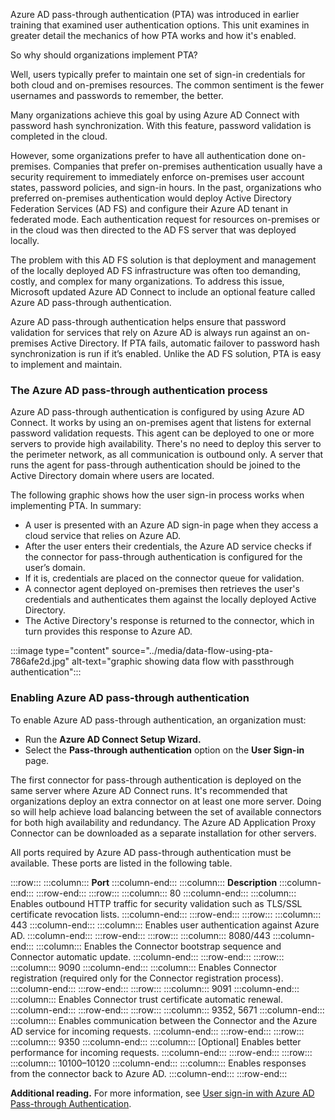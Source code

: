 Azure AD pass-through authentication (PTA) was introduced in earlier training that examined user authentication options. This unit examines in greater detail the mechanics of how PTA works and how it's enabled.

So why should organizations implement PTA?

Well, users typically prefer to maintain one set of sign-in credentials for both cloud and on-premises resources. The common sentiment is the fewer usernames and passwords to remember, the better.

Many organizations achieve this goal by using Azure AD Connect with password hash synchronization. With this feature, password validation is completed in the cloud.

However, some organizations prefer to have all authentication done on-premises. Companies that prefer on-premises authentication usually have a security requirement to immediately enforce on-premises user account states, password policies, and sign-in hours. In the past, organizations who preferred on-premises authentication would deploy Active Directory Federation Services (AD FS) and configure their Azure AD tenant in federated mode. Each authentication request for resources on-premises or in the cloud was then directed to the AD FS server that was deployed locally.

The problem with this AD FS solution is that deployment and management of the locally deployed AD FS infrastructure was often too demanding, costly, and complex for many organizations. To address this issue, Microsoft updated Azure AD Connect to include an optional feature called Azure AD pass-through authentication.

Azure AD pass-through authentication helps ensure that password validation for services that rely on Azure AD is always run against an on-premises Active Directory. If PTA fails, automatic failover to password hash synchronization is run if it’s enabled. Unlike the AD FS solution, PTA is easy to implement and maintain.

### The Azure AD pass-through authentication process

Azure AD pass-through authentication is configured by using Azure AD Connect. It works by using an on-premises agent that listens for external password validation requests. This agent can be deployed to one or more servers to provide high availability. There's no need to deploy this server to the perimeter network, as all communication is outbound only. A server that runs the agent for pass-through authentication should be joined to the Active Directory domain where users are located.

The following graphic shows how the user sign-in process works when implementing PTA. In summary:

 -  A user is presented with an Azure AD sign-in page when they access a cloud service that relies on Azure AD.
 -  After the user enters their credentials, the Azure AD service checks if the connector for pass-through authentication is configured for the user’s domain.
 -  If it is, credentials are placed on the connector queue for validation.
 -  A connector agent deployed on-premises then retrieves the user's credentials and authenticates them against the locally deployed Active Directory.
 -  The Active Directory's response is returned to the connector, which in turn provides this response to Azure AD.

:::image type="content" source="../media/data-flow-using-pta-786afe2d.jpg" alt-text="graphic showing data flow with passthrough authentication":::


### Enabling Azure AD pass-through authentication

To enable Azure AD pass-through authentication, an organization must:

 -  Run the **Azure AD Connect Setup Wizard.**
 -  Select the **Pass-through authentication** option on the **User Sign-in** page.

The first connector for pass-through authentication is deployed on the same server where Azure AD Connect runs. It's recommended that organizations deploy an extra connector on at least one more server. Doing so will help achieve load balancing between the set of available connectors for both high availability and redundancy. The Azure AD Application Proxy Connector can be downloaded as a separate installation for other servers.

All ports required by Azure AD pass-through authentication must be available. These ports are listed in the following table.

:::row:::
  :::column:::
    **Port**
  :::column-end:::
  :::column:::
    **Description**
  :::column-end:::
:::row-end:::
:::row:::
  :::column:::
    80
  :::column-end:::
  :::column:::
    Enables outbound HTTP traffic for security validation such as TLS/SSL certificate revocation lists.
  :::column-end:::
:::row-end:::
:::row:::
  :::column:::
    443
  :::column-end:::
  :::column:::
    Enables user authentication against Azure AD.
  :::column-end:::
:::row-end:::
:::row:::
  :::column:::
    8080/443
  :::column-end:::
  :::column:::
    Enables the Connector bootstrap sequence and Connector automatic update.
  :::column-end:::
:::row-end:::
:::row:::
  :::column:::
    9090
  :::column-end:::
  :::column:::
    Enables Connector registration (required only for the Connector registration process).
  :::column-end:::
:::row-end:::
:::row:::
  :::column:::
    9091
  :::column-end:::
  :::column:::
    Enables Connector trust certificate automatic renewal.
  :::column-end:::
:::row-end:::
:::row:::
  :::column:::
    9352, 5671
  :::column-end:::
  :::column:::
    Enables communication between the Connector and the Azure AD service for incoming requests.
  :::column-end:::
:::row-end:::
:::row:::
  :::column:::
    9350
  :::column-end:::
  :::column:::
    \[Optional\] Enables better performance for incoming requests.
  :::column-end:::
:::row-end:::
:::row:::
  :::column:::
    10100–10120
  :::column-end:::
  :::column:::
    Enables responses from the connector back to Azure AD.
  :::column-end:::
:::row-end:::


**Additional reading.** For more information, see [User sign-in with Azure AD Pass-through Authentication](https://aka.ms/lusqtt?azure-portal=true).
